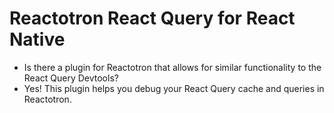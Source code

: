 # Reactotron React Query for React Native

- Is there a plugin for Reactotron that allows for similar functionality to the React Query Devtools?
- Yes! This plugin helps you debug your React Query cache and queries in Reactotron.
